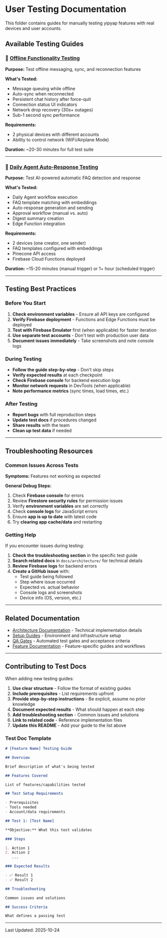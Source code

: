 # User Testing Documentation

This folder contains guides for manually testing yipyap features with real devices and user accounts.

## Available Testing Guides

### 📱 [Offline Functionality Testing](./offline-functionality-testing.md)

**Purpose:** Test offline messaging, sync, and reconnection features

**What's Tested:**

- Message queuing while offline
- Auto-sync when reconnected
- Persistent chat history after force-quit
- Connection status UI indicators
- Network drop recovery (30s+ outages)
- Sub-1 second sync performance

**Requirements:**

- 2 physical devices with different accounts
- Ability to control network (WiFi/Airplane Mode)

**Duration:** ~20-30 minutes for full test suite

---

### 🤖 [Daily Agent Auto-Response Testing](./daily-agent-testing.md)

**Purpose:** Test AI-powered automatic FAQ detection and response

**What's Tested:**

- Daily Agent workflow execution
- FAQ template matching with embeddings
- Auto-response generation and sending
- Approval workflow (manual vs. auto)
- Digest summary creation
- Edge Function integration

**Requirements:**

- 2 devices (one creator, one sender)
- FAQ templates configured with embeddings
- Pinecone API access
- Firebase Cloud Functions deployed

**Duration:** ~15-20 minutes (manual trigger) or 1+ hour (scheduled trigger)

---

## Testing Best Practices

### Before You Start

1. **Check environment variables** - Ensure all API keys are configured
2. **Verify Firebase deployment** - Functions and Edge Functions must be deployed
3. **Test with Firebase Emulator** first (when applicable) for faster iteration
4. **Use separate test accounts** - Don't test with production user data
5. **Document issues immediately** - Take screenshots and note console logs

### During Testing

- **Follow the guide step-by-step** - Don't skip steps
- **Verify expected results** at each checkpoint
- **Check Firebase console** for backend execution logs
- **Monitor network requests** in DevTools (when applicable)
- **Note performance metrics** (sync times, load times, etc.)

### After Testing

- **Report bugs** with full reproduction steps
- **Update test docs** if procedures changed
- **Share results** with the team
- **Clean up test data** if needed

---

## Troubleshooting Resources

### Common Issues Across Tests

**Symptoms:** Features not working as expected

**General Debug Steps:**

1. Check **Firebase console** for errors
2. Review **Firestore security rules** for permission issues
3. Verify **environment variables** are set correctly
4. Check **console logs** for JavaScript errors
5. Ensure **app is up to date** with latest code
6. Try **clearing app cache/data** and restarting

### Getting Help

If you encounter issues during testing:

1. **Check the troubleshooting section** in the specific test guide
2. **Search related docs** in `docs/architecture/` for technical details
3. **Review Firebase logs** for backend errors
4. **Create a GitHub issue** with:
   - Test guide being followed
   - Step where issue occurred
   - Expected vs. actual behavior
   - Console logs and screenshots
   - Device info (OS, version, etc.)

---

## Related Documentation

- [Architecture Documentation](../architecture/index.md) - Technical implementation details
- [Setup Guides](../setup/) - Environment and infrastructure setup
- [QA Gates](../qa/gates/) - Automated test gates and acceptance criteria
- [Feature Documentation](../features/) - Feature-specific guides and workflows

---

## Contributing to Test Docs

When adding new testing guides:

1. **Use clear structure** - Follow the format of existing guides
2. **Include prerequisites** - List requirements upfront
3. **Provide step-by-step instructions** - Be explicit, assume no prior knowledge
4. **Document expected results** - What should happen at each step
5. **Add troubleshooting section** - Common issues and solutions
6. **Link to related code** - Reference implementation files
7. **Update this README** - Add your guide to the list above

### Test Doc Template

```markdown
# [Feature Name] Testing Guide

## Overview

Brief description of what's being tested

## Features Covered

List of features/capabilities tested

## Test Setup Requirements

- Prerequisites
- Tools needed
- Account/data requirements

## Test 1: [Test Name]

**Objective:** What this test validates

### Steps

1. Action 1
2. Action 2
   ...

### Expected Results

- ✅ Result 1
- ✅ Result 2

## Troubleshooting

Common issues and solutions

## Success Criteria

What defines a passing test
```

---

Last Updated: 2025-10-24
